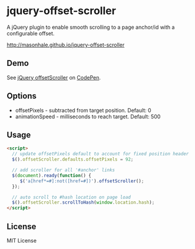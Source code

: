 # jquery-offset-scroller

A jQuery plugin to enable smooth scrolling to a page anchor/id with a configurable offset.

http://masonhale.github.io/jquery-offset-scroller

## Demo

See <a href="http://codepen.io/masonhale/pen/BKLdqE/">jQuery offsetScroller</a> on <a href="http://codepen.io">CodePen</a>.

## Options
  - offsetPixels - subtracted from target position. Default: 0
  - animationSpeed - milliseconds to reach target. Default: 500

## Usage
```html
<script>
  // update offsetPixels default to account for fixed position header
  $().offsetScroller.defaults.offsetPixels = 92;

  // add scroller for all '#anchor' links
  $(document).ready(function() {
     $('a[href*=#]:not([href=#])').offsetScroller();
  });

  // auto scroll to #hash location on page load
  $().offsetScroller.scrollToHash(window.location.hash);
</script>
```

## License

MIT License

